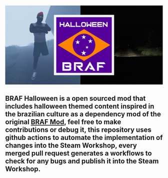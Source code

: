 ![BRAF Halloween](picture.png)
## BRAF Halloween is a open sourced mod that includes halloween themed content inspired in the brazilian culture as a dependency mod of the original [BRAF Mod](https://www.brafmod.com.br), feel free to make contributions or debug it, this repository uses github actions to automate the implementation of changes into the Steam Workshop, every merged pull request generates a workflows to check for any bugs and publish it into the Steam Workshop.